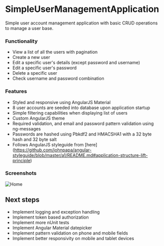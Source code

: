 # SimpleUserManagementApplication
Simple user account management application with basic CRUD operations to manage a user base.

### Functionality
* View a list of all the users with pagination
* Create a new user
* Edit a specific user's details (except password and username)
* Edit a specific user's password
* Delete a specific user
* Check username and password combination

### Features
* Styled and responsive using AngularJS Material
* 8 user accounts are seeded into database upon application startup
* Simple filtering capabilities when displaying list of users
* Custom AngularJS theme
* Required validation, and email and password pattern validation using ng-messages
* Passwords are hashed using Pbkdf2 and HMACSHA1 with a 32 byte hash and 32 byte salt
* Follows AngularJS styleguide from [here] (https://github.com/johnpapa/angular-styleguide/blob/master/a1/README.md#application-structure-lift-principle)

### Screenshots
![Home](../../Screenshots/create.png?raw=true "Home")


## Next steps
* Implement logging and exception handling
* Implement token based authorization
* Implement more nUnit tests
* Implement Angular Material datepicker
* Implement pattern validation on phone and mobile fields
* Implement better responsivity on mobile and tablet devices
